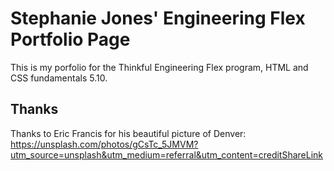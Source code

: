 # Stephanie Jones' Engineering Flex Portfolio Page
This is my porfolio for the Thinkful Engineering Flex program, HTML and CSS fundamentals 5.10.

## Thanks
Thanks to Eric Francis for his beautiful picture of Denver: https://unsplash.com/photos/gCsTc_5JMVM?utm_source=unsplash&utm_medium=referral&utm_content=creditShareLink
